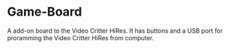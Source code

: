 Game-Board
==========

A add-on board to the Video Critter HiRes.  It has buttons and a USB port for proramming the Video Critter HiRes from computer.


